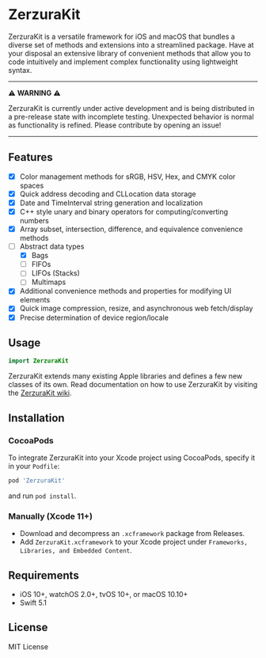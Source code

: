 # ZerzuraKit
ZerzuraKit is a versatile framework for iOS and macOS that bundles a diverse set of methods and extensions into a streamlined package. Have at your disposal an extensive library of convenient methods that allow you to code intuitively and implement complex functionality using lightweight syntax.

---
:warning: __WARNING__ :warning:

ZerzuraKit is currently under active development and is being distributed in a pre-release state with incomplete testing. Unexpected behavior is normal as functionality is refined. Please contribute by opening an issue!

---

## Features
- [x] Color management methods for sRGB, HSV, Hex, and CMYK color spaces
- [x] Quick address decoding and CLLocation data storage
- [x] Date and TimeInterval string generation and localization
- [x] C++ style unary and binary operators for computing/converting numbers
- [x] Array subset, intersection, difference, and equivalence convenience methods
- [ ] Abstract data types
    - [x] Bags
    - [ ] FIFOs
    - [ ] LIFOs (Stacks)
    - [ ] Multimaps
- [x] Additional convenience methods and properties for modifying UI elements
- [x] Quick image compression, resize, and asynchronous web fetch/display
- [x] Precise determination of device region/locale

## Usage
``` swift
import ZerzuraKit
```

ZerzuraKit extends many existing Apple libraries and defines a few new classes of its own. Read documentation on how to use ZerzuraKit by visiting the [ZerzuraKit wiki](https://github.com/VictorLi08/ZerzuraKit/wiki).  

## Installation
### CocoaPods
To integrate ZerzuraKit into your Xcode project using CocoaPods, specify it in your `Podfile`:

``` ruby
pod 'ZerzuraKit'
```

and run `pod install`.

### Manually (Xcode 11+)
- Download and decompress an  `.xcframework` package from Releases.
- Add `ZerzuraKit.xcframework` to your Xcode project under `Frameworks, Libraries, and Embedded Content`.

## Requirements
- iOS 10+, watchOS 2.0+, tvOS 10+, or macOS 10.10+
- Swift 5.1

## License
MIT License
